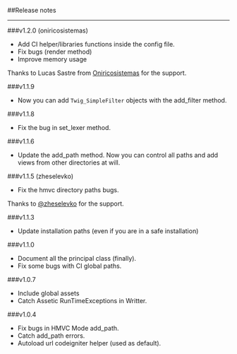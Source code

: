 ##Release notes

---

###v1.2.0 (oniricosistemas)

* Add CI helper/libraries functions inside the config file.
* Fix bugs (render method)
* Improve memory usage

Thanks to Lucas Sastre from [Oniricosistemas](http://www.oniricosistemas.com.ar/en/index.php) for the support.

###v1.1.9

* Now you can add ```Twig_SimpleFilter``` objects with the add_filter method.

###v1.1.8

* Fix the bug in set_lexer method.

###v1.1.6

* Update the add_path method. Now you can control all paths and add views from other directories at will.


###v1.1.5 (zheselevko)

* Fix the hmvc directory paths bugs.

Thanks to [@zheselevko](https://github.com/zheselevko) for the support.

###v1.1.3

* Update installation paths (even if you are in a safe installation)

###v1.1.0

* Document all the principal class (finally).
* Fix some bugs with CI global paths.

###v1.0.7

* Include global assets
* Catch Assetic RunTimeExceptions in Writter.

###v1.0.4

* Fix bugs in HMVC Mode add_path.
* Catch add_path errors.
* Autoload url codeigniter helper (used as default).
